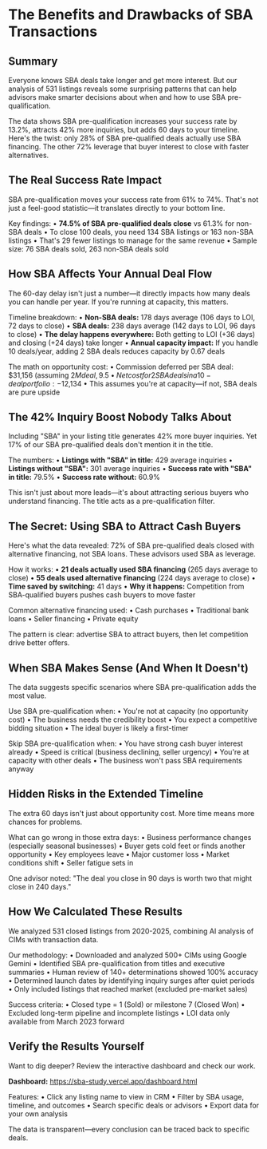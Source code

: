 # The Benefits and Drawbacks of SBA Transactions

## Summary
Everyone knows SBA deals take longer and get more interest. But our analysis of 531 listings reveals some surprising patterns that can help advisors make smarter decisions about when and how to use SBA pre-qualification.

The data shows SBA pre-qualification increases your success rate by 13.2%, attracts 42% more inquiries, but adds 60 days to your timeline. Here's the twist: only 28% of SBA pre-qualified deals actually use SBA financing. The other 72% leverage that buyer interest to close with faster alternatives.

## The Real Success Rate Impact

SBA pre-qualification moves your success rate from 61% to 74%. That's not just a feel-good statistic—it translates directly to your bottom line.

Key findings:
• **74.5% of SBA pre-qualified deals close** vs 61.3% for non-SBA deals
• To close 100 deals, you need 134 SBA listings or 163 non-SBA listings
• That's 29 fewer listings to manage for the same revenue
• Sample size: 76 SBA deals sold, 263 non-SBA deals sold

## How SBA Affects Your Annual Deal Flow

The 60-day delay isn't just a number—it directly impacts how many deals you can handle per year. If you're running at capacity, this matters.

Timeline breakdown:
• **Non-SBA deals:** 178 days average (106 days to LOI, 72 days to close)
• **SBA deals:** 238 days average (142 days to LOI, 96 days to close)
• **The delay happens everywhere:** Both getting to LOI (+36 days) and closing (+24 days) take longer
• **Annual capacity impact:** If you handle 10 deals/year, adding 2 SBA deals reduces capacity by 0.67 deals

The math on opportunity cost:
• Commission deferred per SBA deal: $31,156 (assuming $2M deal, 9.5% commission)
• Net cost for 2 SBA deals in a 10-deal portfolio: -$12,134
• This assumes you're at capacity—if not, SBA deals are pure upside

## The 42% Inquiry Boost Nobody Talks About

Including "SBA" in your listing title generates 42% more buyer inquiries. Yet 17% of our SBA pre-qualified deals don't mention it in the title.

The numbers:
• **Listings with "SBA" in title:** 429 average inquiries
• **Listings without "SBA":** 301 average inquiries
• **Success rate with "SBA" in title:** 79.5%
• **Success rate without:** 60.9%

This isn't just about more leads—it's about attracting serious buyers who understand financing. The title acts as a pre-qualification filter.

## The Secret: Using SBA to Attract Cash Buyers

Here's what the data revealed: 72% of SBA pre-qualified deals closed with alternative financing, not SBA loans. These advisors used SBA as leverage.

How it works:
• **21 deals actually used SBA financing** (265 days average to close)
• **55 deals used alternative financing** (224 days average to close)
• **Time saved by switching:** 41 days
• **Why it happens:** Competition from SBA-qualified buyers pushes cash buyers to move faster

Common alternative financing used:
• Cash purchases
• Traditional bank loans
• Seller financing
• Private equity

The pattern is clear: advertise SBA to attract buyers, then let competition drive better offers.

## When SBA Makes Sense (And When It Doesn't)

The data suggests specific scenarios where SBA pre-qualification adds the most value.

Use SBA pre-qualification when:
• You're not at capacity (no opportunity cost)
• The business needs the credibility boost
• You expect a competitive bidding situation
• The ideal buyer is likely a first-timer

Skip SBA pre-qualification when:
• You have strong cash buyer interest already
• Speed is critical (business declining, seller urgency)
• You're at capacity with other deals
• The business won't pass SBA requirements anyway

## Hidden Risks in the Extended Timeline

The extra 60 days isn't just about opportunity cost. More time means more chances for problems.

What can go wrong in those extra days:
• Business performance changes (especially seasonal businesses)
• Buyer gets cold feet or finds another opportunity
• Key employees leave
• Major customer loss
• Market conditions shift
• Seller fatigue sets in

One advisor noted: "The deal you close in 90 days is worth two that might close in 240 days."

## How We Calculated These Results

We analyzed 531 closed listings from 2020-2025, combining AI analysis of CIMs with transaction data.

Our methodology:
• Downloaded and analyzed 500+ CIMs using Google Gemini
• Identified SBA pre-qualification from titles and executive summaries
• Human review of 140+ determinations showed 100% accuracy
• Determined launch dates by identifying inquiry surges after quiet periods
• Only included listings that reached market (excluded pre-market sales)

Success criteria:
• Closed type = 1 (Sold) or milestone 7 (Closed Won)
• Excluded long-term pipeline and incomplete listings
• LOI data only available from March 2023 forward

## Verify the Results Yourself

Want to dig deeper? Review the interactive dashboard and check our work.

**Dashboard:** https://sba-study.vercel.app/dashboard.html

Features:
• Click any listing name to view in CRM
• Filter by SBA usage, timeline, and outcomes
• Search specific deals or advisors
• Export data for your own analysis

The data is transparent—every conclusion can be traced back to specific deals.